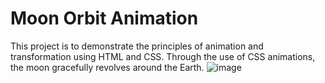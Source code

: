 # Moon Orbit Animation
This project is to demonstrate the principles of animation and transformation using HTML and CSS.
Through the use of CSS animations, the moon gracefully revolves around the Earth. 
 ![image](https://github.com/ShubhamPatel81/Moon_Orbit_Animation/assets/131590121/53d68026-ee20-48b6-a467-4c89c0eb3624)
